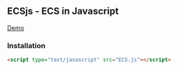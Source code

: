 ## ECSjs - ECS in Javascript

[Demo](https://morgancaron.github.io/ECSjs/test/)

### Installation

```html
<script type="text/javascript" src="ECS.js"></script>
```
